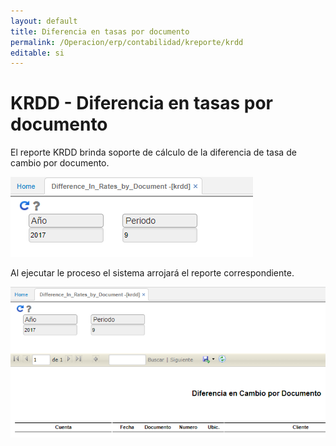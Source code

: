 ```yaml
---
layout: default
title: Diferencia en tasas por documento
permalink: /Operacion/erp/contabilidad/kreporte/krdd
editable: si
---
```


# KRDD - Diferencia en tasas por documento

El reporte KRDD brinda soporte de cálculo de la diferencia de tasa de cambio por documento.  

![](krdd.png)

Al ejecutar le proceso el sistema arrojará el reporte correspondiente.  

![](krdd1.png)

